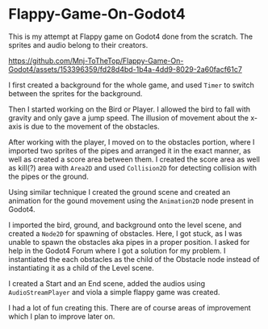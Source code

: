 # Flappy-Game-On-Godot4
This is my attempt at Flappy game on Godot4 done from the scratch.
The sprites and audio belong to their creators. 


https://github.com/Mnj-ToTheTop/Flappy-Game-On-Godot4/assets/153396359/fd28d4bd-1b4a-4dd9-8029-2a60facf61c7



I first created a background for the whole game, and used `Timer` to switch between the sprites for the background.

Then I started working on the Bird or Player. I allowed the bird to fall with gravity and only gave a jump speed. The illusion of movement about the x-axis is due to the movement of the obstacles.

After working with the player, I moved on to the obstacles portion, where I imported two sprites of the pipes and arranged it in the exact manner, as well as created a score area between them. I created the score area as well as kill(?) area with `Area2D` and used `Collision2D` for detecting collision with the pipes or the ground.

Using similar technique I created the ground scene and created an animation for the gound movement using the `Animation2D` node present in Godot4.

I imported the bird, ground, and background onto the level scene, and created a `Node2D` for spawning of obstacles. Here, I got stuck, as I was unable to spawn the obstacles aka pipes in a proper position. I asked for help in the Godot4 Forum where I got a solution for my problem. I instantiated the each obstacles as the child of the Obstacle node instead of instantiating it as a child of the Level scene.

I created a Start and an End scene, added the audios using `AudioStreamPlayer` and viola a simple flappy game was created.

I had a lot of fun creating this. There are of course areas of improvement which I plan to improve later on. 
